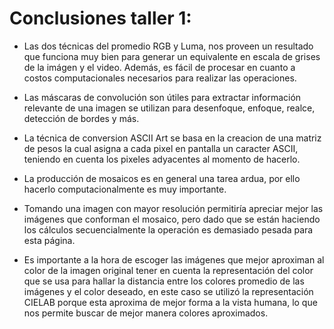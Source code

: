 # Conclusiones taller 1:

* Las dos técnicas del promedio RGB y Luma, nos proveen un resultado que funciona muy bien para generar un equivalente en escala de grises de la imágen y el video. Además, es fácil de procesar en cuanto a costos computacionales necesarios para realizar las operaciones. 

* Las máscaras de convolución son útiles para extractar información relevante de una imagen se utilizan para desenfoque, enfoque, realce, detección de bordes y más.

* La técnica de conversion ASCII Art se basa en la creacion de una matriz de pesos la cual asigna a cada pixel en pantalla un caracter ASCII, teniendo en cuenta los pixeles adyacentes al momento de hacerlo. 

* La producción de mosaicos es en general una tarea ardua, por ello hacerlo computacionalmente es muy importante.

* Tomando una imagen con mayor resolución permitiría apreciar mejor las imágenes que conforman el mosaico, pero dado que se están haciendo los cálculos secuencialmente la operación es demasiado pesada para esta página.

* Es importante a la hora de escoger las imágenes que mejor aproximan al color de la imagen original tener en cuenta la representación del color que se usa para hallar la distancia entre los colores promedio de las imágenes y el color deseado, en este caso se utilizó la representación CIELAB porque esta aproxima de mejor forma a la vista humana, lo que nos permite buscar de mejor manera colores aproximados.
